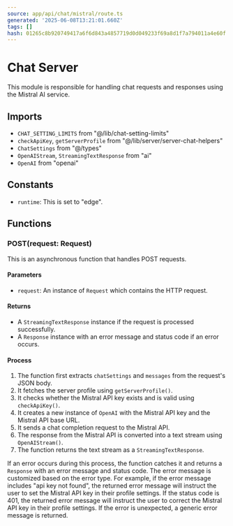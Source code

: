 ```yaml
---
source: app/api/chat/mistral/route.ts
generated: '2025-06-08T13:21:01.660Z'
tags: []
hash: 01265c8b920749417a6f6d843a4857719d0d049233f69a8d1f7a794011a4e60f
---
```

# Chat Server

This module is responsible for handling chat requests and responses using the Mistral AI service.

## Imports

- `CHAT_SETTING_LIMITS` from "@/lib/chat-setting-limits"
- `checkApiKey`, `getServerProfile` from "@/lib/server/server-chat-helpers"
- `ChatSettings` from "@/types"
- `OpenAIStream`, `StreamingTextResponse` from "ai"
- `OpenAI` from "openai"

## Constants

- `runtime`: This is set to "edge".

## Functions

### POST(request: Request)

This is an asynchronous function that handles POST requests.

#### Parameters

- `request`: An instance of `Request` which contains the HTTP request.

#### Returns

- A `StreamingTextResponse` instance if the request is processed successfully.
- A `Response` instance with an error message and status code if an error occurs.

#### Process

1. The function first extracts `chatSettings` and `messages` from the request's JSON body.
2. It fetches the server profile using `getServerProfile()`.
3. It checks whether the Mistral API key exists and is valid using `checkApiKey()`.
4. It creates a new instance of `OpenAI` with the Mistral API key and the Mistral API base URL.
5. It sends a chat completion request to the Mistral API.
6. The response from the Mistral API is converted into a text stream using `OpenAIStream()`.
7. The function returns the text stream as a `StreamingTextResponse`.

If an error occurs during this process, the function catches it and returns a `Response` with an error message and status code. The error message is customized based on the error type. For example, if the error message includes "api key not found", the returned error message will instruct the user to set the Mistral API key in their profile settings. If the status code is 401, the returned error message will instruct the user to correct the Mistral API key in their profile settings. If the error is unexpected, a generic error message is returned.
